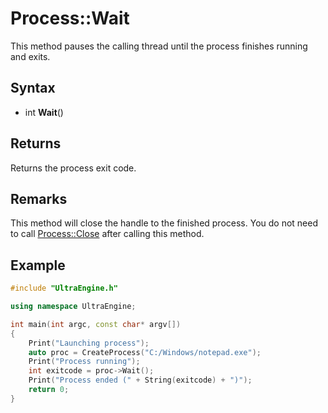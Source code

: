 # Process::Wait #

This method pauses the calling thread until the process finishes running and exits.

## Syntax ##

- int **Wait**()

## Returns ##

Returns the process exit code.

## Remarks ##
This method will close the handle to the finished process. You do not need to call [Process::Close](Process_Close.md) after calling this method.

## Example ##

```c++
#include "UltraEngine.h"

using namespace UltraEngine;

int main(int argc, const char* argv[])
{
    Print("Launching process");
    auto proc = CreateProcess("C:/Windows/notepad.exe");
    Print("Process running");
    int exitcode = proc->Wait();
    Print("Process ended (" + String(exitcode) + ")");
    return 0;
}
```
